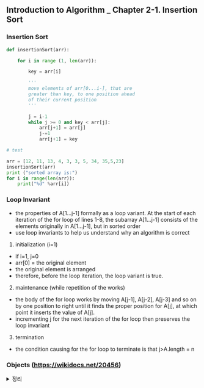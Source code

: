 ## Introduction to Algorithm _ Chapter 2-1. Insertion Sort

### Insertion Sort


```python
def insertionSort(arr):

    for i in range (1, len(arr)):

        key = arr[i]

        '''
        move elements of arr[0...i-], that are
        greater than key, to one position ahead
        of their current position
        '''

        j = i-1
        while j >= 0 and key < arr[j]:
            arr[j+1] = arr[j]
            j-=1
            arr[j+1] = key

# test

arr = [12, 11, 13, 4, 3, 3, 5, 34, 35,5,23]
insertionSort(arr)
print ("sorted array is:")
for i in range(len(arr)):
    print("%d" %arr[i])
```

### Loop Invariant
- the properties of A[1...j-1] formally as a loop variant. At the start of each iteration of the for loop of lines 1-8, the subarray A[1...j-1] consists of the elements originally in A[1...j-1], but in sorted order
- use loop invariants to help us understand why an algorithm is correct

1. initialization (i=1)
- if i=1, j=0
- arr[0] = the original element
- the original element is arranged
- therefore, before the loop iteration, the loop variant is true.

2. maintenance (while repetition of the works)
- the body of the for loop works by moving A[j-1], A[j-2], A[j-3] and so on by one position to right until it finds the proper position for A[j], at which point it inserts the value of A[j].
- incrementing j for the next iteration of the for loop then preserves the loop invariant

3. termination
- the condition causing for the for loop to terminate is that j>A.length = n

### Objects (https://wikidocs.net/20456)
<details>
<summary> 정리 </summary>
<div markdown='1'>
- Definition: any data with state (attributes or value) and defined behavior (methods).

- 객체는 어떤 속성값과 행동을 가지고 있는 데이터.
- 파이썬은 객체지향프로그래밍. 파이썬에서 모든 것은 객체이며, 객체는 각각 타입이 존재함. 객체는 타입별로 동일한 속성과 행동을 가짐.
- 객체는 클래스를 통해서 생성. 클래스는 클래스를 통해 생성할 객체들의 속성과 행동(매소드)을 정의하는 공간이며, 객체끼리 서로 같은 타입을 가진다면, 같은 속성과 행동(매소드)를 가짐.
- related functions: type, dir, help

<div>
	</details>
